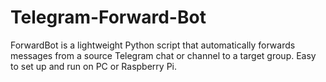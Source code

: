 # Telegram-Forward-Bot
ForwardBot is a lightweight Python script that automatically forwards messages from a source Telegram chat or channel to a target group. Easy to set up and run on PC or Raspberry Pi.
